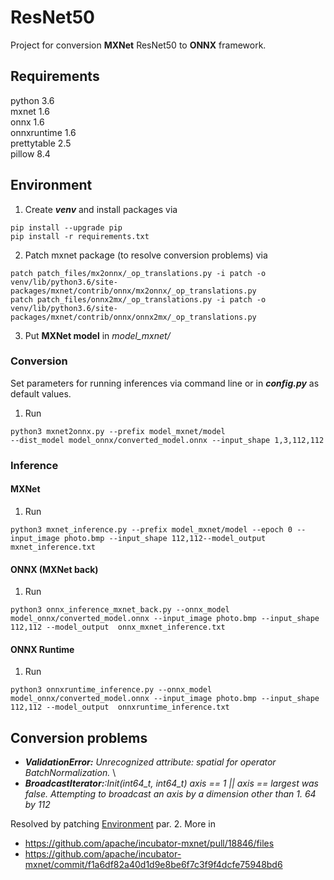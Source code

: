 # ResNet50
Project for conversion **MXNet** ResNet50 to **ONNX** framework.

## Requirements
python 3.6 \
mxnet 1.6 \
onnx 1.6 \
onnxruntime 1.6 \
prettytable 2.5 \
pillow 8.4 

## Environment 
1. Create **_venv_** and install packages via 
```console
pip install --upgrade pip
pip install -r requirements.txt
```
2. Patch mxnet package (to resolve conversion problems) via
```console
patch patch_files/mx2onnx/_op_translations.py -i patch -o venv/lib/python3.6/site-packages/mxnet/contrib/onnx/mx2onnx/_op_translations.py
patch patch_files/onnx2mx/_op_translations.py -i patch -o venv/lib/python3.6/site-packages/mxnet/contrib/onnx/onnx2mx/_op_translations.py
```
3. Put **MXNet model** in _model_mxnet/_


### Conversion
Set parameters for running inferences via command line or in **_config.py_** as default values.

1. Run
```console
python3 mxnet2onnx.py --prefix model_mxnet/model 
--dist_model model_onnx/converted_model.onnx --input_shape 1,3,112,112
```


### Inference

#### MXNet
1. Run
```console
python3 mxnet_inference.py --prefix model_mxnet/model --epoch 0 --input_image photo.bmp --input_shape 112,112--model_output  mxnet_inference.txt
```

#### ONNX (MXNet back)
1. Run 
```console
python3 onnx_inference_mxnet_back.py --onnx_model model_onnx/converted_model.onnx --input_image photo.bmp --input_shape 112,112 --model_output  onnx_mxnet_inference.txt
```


#### ONNX Runtime
1. Run
```console
python3 onnxruntime_inference.py --onnx_model model_onnx/converted_model.onnx --input_image photo.bmp --input_shape 112,112 --model_output  onnxruntime_inference.txt 
```


## Conversion problems 
* _**ValidationError:** Unrecognized attribute: spatial for operator BatchNormalization._ \
* _**BroadcastIterator:**:Init(int64_t, int64_t) axis == 1 || axis == largest was false. Attempting to broadcast an axis by a dimension other than 1. 64 by 112_

Resolved by patching [Environment](#Environment) par. 2.
More in
* https://github.com/apache/incubator-mxnet/pull/18846/files
* https://github.com/apache/incubator-mxnet/commit/f1a6df82a40d1d9e8be6f7c3f9f4dcfe75948bd6